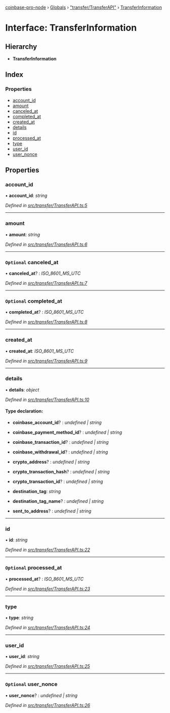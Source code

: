 [coinbase-pro-node](../README.md) › [Globals](../globals.md) › ["transfer/TransferAPI"](../modules/_transfer_transferapi_.md) › [TransferInformation](_transfer_transferapi_.transferinformation.md)

# Interface: TransferInformation

## Hierarchy

- **TransferInformation**

## Index

### Properties

- [account_id](_transfer_transferapi_.transferinformation.md#account_id)
- [amount](_transfer_transferapi_.transferinformation.md#amount)
- [canceled_at](_transfer_transferapi_.transferinformation.md#optional-canceled_at)
- [completed_at](_transfer_transferapi_.transferinformation.md#optional-completed_at)
- [created_at](_transfer_transferapi_.transferinformation.md#created_at)
- [details](_transfer_transferapi_.transferinformation.md#details)
- [id](_transfer_transferapi_.transferinformation.md#id)
- [processed_at](_transfer_transferapi_.transferinformation.md#optional-processed_at)
- [type](_transfer_transferapi_.transferinformation.md#type)
- [user_id](_transfer_transferapi_.transferinformation.md#user_id)
- [user_nonce](_transfer_transferapi_.transferinformation.md#optional-user_nonce)

## Properties

### account_id

• **account_id**: _string_

_Defined in [src/transfer/TransferAPI.ts:5](https://github.com/bennyn/coinbase-pro-node/blob/7b978cb/src/transfer/TransferAPI.ts#L5)_

---

### amount

• **amount**: _string_

_Defined in [src/transfer/TransferAPI.ts:6](https://github.com/bennyn/coinbase-pro-node/blob/7b978cb/src/transfer/TransferAPI.ts#L6)_

---

### `Optional` canceled_at

• **canceled_at**? : _ISO_8601_MS_UTC_

_Defined in [src/transfer/TransferAPI.ts:7](https://github.com/bennyn/coinbase-pro-node/blob/7b978cb/src/transfer/TransferAPI.ts#L7)_

---

### `Optional` completed_at

• **completed_at**? : _ISO_8601_MS_UTC_

_Defined in [src/transfer/TransferAPI.ts:8](https://github.com/bennyn/coinbase-pro-node/blob/7b978cb/src/transfer/TransferAPI.ts#L8)_

---

### created_at

• **created_at**: _ISO_8601_MS_UTC_

_Defined in [src/transfer/TransferAPI.ts:9](https://github.com/bennyn/coinbase-pro-node/blob/7b978cb/src/transfer/TransferAPI.ts#L9)_

---

### details

• **details**: _object_

_Defined in [src/transfer/TransferAPI.ts:10](https://github.com/bennyn/coinbase-pro-node/blob/7b978cb/src/transfer/TransferAPI.ts#L10)_

#### Type declaration:

- **coinbase_account_id**? : _undefined | string_

- **coinbase_payment_method_id**? : _undefined | string_

- **coinbase_transaction_id**? : _undefined | string_

- **coinbase_withdrawal_id**? : _undefined | string_

- **crypto_address**? : _undefined | string_

- **crypto_transaction_hash**? : _undefined | string_

- **crypto_transaction_id**? : _undefined | string_

- **destination_tag**: _string_

- **destination_tag_name**? : _undefined | string_

- **sent_to_address**? : _undefined | string_

---

### id

• **id**: _string_

_Defined in [src/transfer/TransferAPI.ts:22](https://github.com/bennyn/coinbase-pro-node/blob/7b978cb/src/transfer/TransferAPI.ts#L22)_

---

### `Optional` processed_at

• **processed_at**? : _ISO_8601_MS_UTC_

_Defined in [src/transfer/TransferAPI.ts:23](https://github.com/bennyn/coinbase-pro-node/blob/7b978cb/src/transfer/TransferAPI.ts#L23)_

---

### type

• **type**: _string_

_Defined in [src/transfer/TransferAPI.ts:24](https://github.com/bennyn/coinbase-pro-node/blob/7b978cb/src/transfer/TransferAPI.ts#L24)_

---

### user_id

• **user_id**: _string_

_Defined in [src/transfer/TransferAPI.ts:25](https://github.com/bennyn/coinbase-pro-node/blob/7b978cb/src/transfer/TransferAPI.ts#L25)_

---

### `Optional` user_nonce

• **user_nonce**? : _undefined | string_

_Defined in [src/transfer/TransferAPI.ts:26](https://github.com/bennyn/coinbase-pro-node/blob/7b978cb/src/transfer/TransferAPI.ts#L26)_
